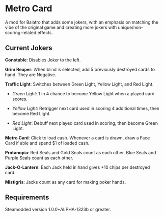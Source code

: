 # Metro Card
A mod for Balatro that adds some jokers, with an emphasis on matching the vibe of the original game and creating more jokers with unique/non-scoring-related effects.

## Current Jokers

**Constable**: Disables Joker to the left.

**Grim Reaper**: When blind is selected, add 5 previously destroyed cards to hand. They are Negative.

**Traffic Light**: Switches between Green Light, Yellow Light, and Red Light.

- *Green Light*: 1 in 4 chance to become Yellow Light when a played card scores.
    
- *Yellow Light*: Retrigger next card used in scoring 4 additional times, then become Red Light.
    
- *Red Light*: Debuff next played card used in scoring, then become Green Light.
    
**Metro Card**: Click to load cash. Whenever a card is drawn, draw a Face Card if able and spend $1 of loaded cash.

**Protanopia**: Red Seals and Gold Seals count as each other. Blue Seals and Purple Seals count as each other.

**Jack-O-Lantern**: Each Jack held in hand gives +10 chips per destroyed card.

**Mistigris**: Jacks count as any card for making poker hands.

## Requirements
Steamodded version 1.0.0~ALPHA-1323b or greater.
